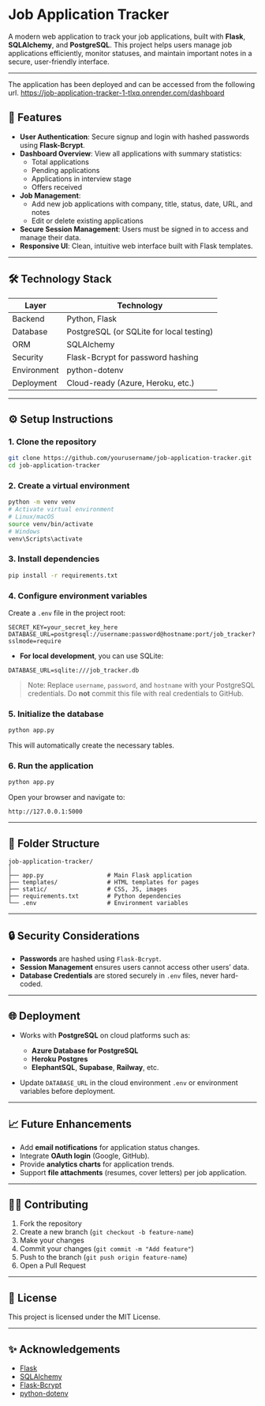 
# Job Application Tracker

A modern web application to track your job applications, built with **Flask**, **SQLAlchemy**, and **PostgreSQL**. This project helps users manage job applications efficiently, monitor statuses, and maintain important notes in a secure, user-friendly interface.

---
The application has been deployed and can be accessed from the following url.
https://job-application-tracker-1-tlxq.onrender.com/dashboard


## 🚀 Features

- **User Authentication**: Secure signup and login with hashed passwords using **Flask-Bcrypt**.
- **Dashboard Overview**: View all applications with summary statistics:
  - Total applications
  - Pending applications
  - Applications in interview stage
  - Offers received
- **Job Management**:
  - Add new job applications with company, title, status, date, URL, and notes
  - Edit or delete existing applications
- **Secure Session Management**: Users must be signed in to access and manage their data.
- **Responsive UI**: Clean, intuitive web interface built with Flask templates.

---

## 🛠 Technology Stack

| Layer            | Technology                  |
|-----------------|-----------------------------|
| Backend         | Python, Flask               |
| Database        | PostgreSQL (or SQLite for local testing) |
| ORM             | SQLAlchemy                  |
| Security        | Flask-Bcrypt for password hashing |
| Environment     | python-dotenv               |
| Deployment      | Cloud-ready (Azure, Heroku, etc.) |

---

## ⚙️ Setup Instructions

### 1. Clone the repository

```bash
git clone https://github.com/yourusername/job-application-tracker.git
cd job-application-tracker
````

### 2. Create a virtual environment

```bash
python -m venv venv
# Activate virtual environment
# Linux/macOS
source venv/bin/activate
# Windows
venv\Scripts\activate
```

### 3. Install dependencies

```bash
pip install -r requirements.txt
```

### 4. Configure environment variables

Create a `.env` file in the project root:

```env
SECRET_KEY=your_secret_key_here
DATABASE_URL=postgresql://username:password@hostname:port/job_tracker?sslmode=require
```

* **For local development**, you can use SQLite:

```env
DATABASE_URL=sqlite:///job_tracker.db
```

> Note: Replace `username`, `password`, and `hostname` with your PostgreSQL credentials. Do **not** commit this file with real credentials to GitHub.

### 5. Initialize the database

```bash
python app.py
```

This will automatically create the necessary tables.

### 6. Run the application

```bash
python app.py
```

Open your browser and navigate to:

```
http://127.0.0.1:5000
```

---

## 🧩 Folder Structure

```
job-application-tracker/
│
├── app.py                  # Main Flask application
├── templates/              # HTML templates for pages
├── static/                 # CSS, JS, images
├── requirements.txt        # Python dependencies
└── .env                    # Environment variables
```

---

## 🔒 Security Considerations

* **Passwords** are hashed using `Flask-Bcrypt`.
* **Session Management** ensures users cannot access other users’ data.
* **Database Credentials** are stored securely in `.env` files, never hard-coded.

---

## 🌐 Deployment

* Works with **PostgreSQL** on cloud platforms such as:

  * **Azure Database for PostgreSQL**
  * **Heroku Postgres**
  * **ElephantSQL**, **Supabase**, **Railway**, etc.
* Update `DATABASE_URL` in the cloud environment `.env` or environment variables before deployment.

---

## 📈 Future Enhancements

* Add **email notifications** for application status changes.
* Integrate **OAuth login** (Google, GitHub).
* Provide **analytics charts** for application trends.
* Support **file attachments** (resumes, cover letters) per job application.

---

## 👨‍💻 Contributing

1. Fork the repository
2. Create a new branch (`git checkout -b feature-name`)
3. Make your changes
4. Commit your changes (`git commit -m "Add feature"`)
5. Push to the branch (`git push origin feature-name`)
6. Open a Pull Request

---

## 📄 License

This project is licensed under the MIT License.

---

## ✨ Acknowledgements

* [Flask](https://flask.palletsprojects.com/)
* [SQLAlchemy](https://www.sqlalchemy.org/)
* [Flask-Bcrypt](https://flask-bcrypt.readthedocs.io/)
* [python-dotenv](https://pypi.org/project/python-dotenv/)


